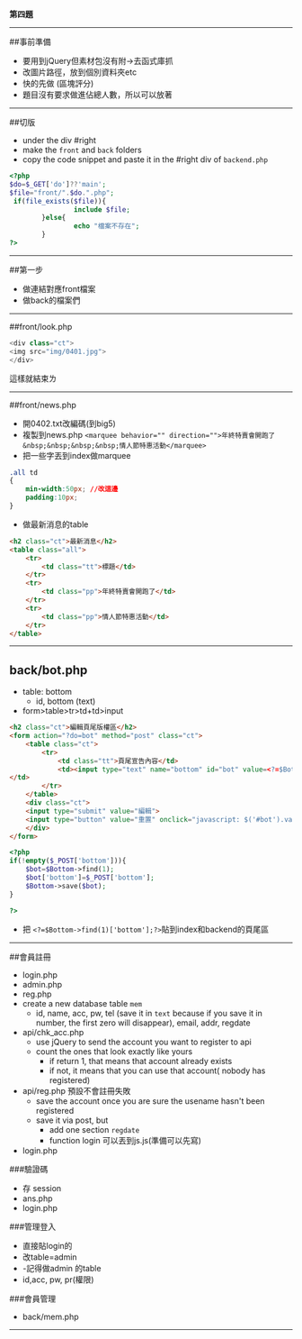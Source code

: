 **第四題**
***
##事前準備
- 要用到jQuery但素材包沒有附->去函式庫抓
- 改圖片路徑，放到個別資料夾etc
- 快的先做 (區塊評分)
- 題目沒有要求做進佔總人數，所以可以放著
***
##切版
- under the div #right
- make the `front` and `back` folders
- copy the code snippet and paste it in the #right div of `backend.php`

```php
<?php
$do=$_GET['do']??'main';
$file="front/".$do.".php";
 if(file_exists($file)){
                include $file;
        }else{
                echo "檔案不存在";
        }
?>
```
***
##第一步
- 做連結對應front檔案
- 做back的檔案們
***
##front/look.php

```php
<div class="ct">
<img src="img/0401.jpg">
</div>
```
這樣就結束ㄌ
***
##front/news.php
- 開0402.txt改編碼(到big5)
- 複製到news.php
 `<marquee behavior="" direction="">年終特賣會開跑了&nbsp;&nbsp;&nbsp;&nbsp;情人節特惠活動</marquee>`
- 把一些字丟到index做marquee
 
```css
.all td
{
	min-width:50px; //改這邊
	padding:10px;
}
```
- 做最新消息的table
```html
<h2 class="ct">最新消息</h2>
<table class="all">
    <tr>
        <td class="tt">標題</td>
    </tr>
    <tr>
        <td class="pp">年終特賣會開跑了</td>
    </tr>
    <tr>
        <td class="pp">情人節特惠活動</td>
    </tr>
</table>
```

***
## back/bot.php
- table: bottom
  - id, bottom (text)
- form>table>tr>td+td>input

```html
<h2 class="ct">編輯頁尾版權區</h2>
<form action="?do=bot" method="post" class="ct">
    <table class="ct">
        <tr>
            <td class="tt">頁尾宣告內容</td>
            <td><input type="text" name="bottom" id="bot" value=<?=$Bottom->find(1)['bottom'];?> >
</td>
        </tr>
    </table>
    <div class="ct">
    <input type="submit" value="編輯">
    <input type="button" value="重置" onclick="javascript: $('#bot').val('')">
    </div>
</form>

```

```php
<?php
if(!empty($_POST['bottom'])){
    $bot=$Bottom->find(1);
    $bot['bottom']=$_POST['bottom'];
    $Bottom->save($bot);
}

?>
```
- 把 `<?=$Bottom->find(1)['bottom'];?>`貼到index和backend的頁尾區
***
##會員註冊
- login.php
- admin.php
- reg.php
- create a new database table `mem`
  - id, name, acc, pw, tel (save it in `text` because if you save it in number, the first zero will disappear), email, addr, regdate
- api/chk_acc.php
  - use jQuery to send the account you want to register to api
  - count the ones that look exactly like yours
    - if return 1, that means that account already exists
    - if not, it means that you can use that account( nobody has registered)
- api/reg.php 預設不會註冊失敗
  - save the account once you are sure the usename hasn't been registered
  - save it via post, but
    - add one section `regdate`
    - function login 可以丟到js.js(準備可以先寫)
- login.php

###驗證碼
- 存 session
- ans.php
- login.php

###管理登入
- 直接貼login的
- 改table=admin
- -記得做admin 的table
- id,acc, pw, pr(權限)

###會員管理
- back/mem.php
***



